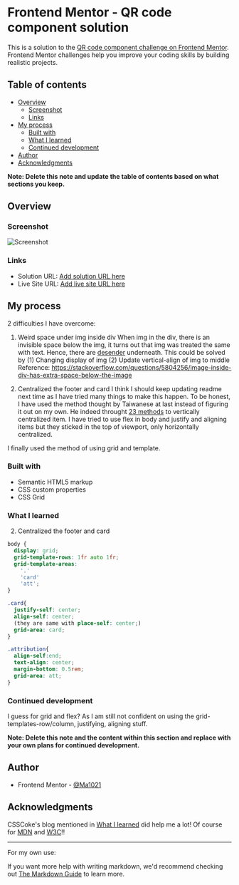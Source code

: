 # Frontend Mentor - QR code component solution

This is a solution to the [QR code component challenge on Frontend Mentor](https://www.frontendmentor.io/challenges/qr-code-component-iux_sIO_H). Frontend Mentor challenges help you improve your coding skills by building realistic projects. 

## Table of contents

- [Overview](#overview)
  - [Screenshot](#screenshot)
  - [Links](#links)
- [My process](#my-process)
  - [Built with](#built-with)
  - [What I learned](#what-i-learned)
  - [Continued development](#continued-velopment)
- [Author](#author)
- [Acknowledgments](#acknowledgments)

**Note: Delete this note and update the table of contents based on what sections you keep.**

## Overview

### Screenshot

![Screenshot](./02final_solution_desktop.jpg)


### Links

- Solution URL: [Add solution URL here](https://your-solution-url.com)
- Live Site URL: [Add live site URL here](https://your-live-site-url.com)

## My process

2 difficulties I have overcome:

1. Weird space under img inside div
When img in the div, there is an invisible space below the img, it turns out that img was treated the same with text. Hence, there are [desender](https://en.wikipedia.org/wiki/Descender) underneath.
This could be solved by 
(1) Changing display of img
(2) Update vertical-align of img to middle
Reference: 
https://stackoverflow.com/questions/5804256/image-inside-div-has-extra-space-below-the-image

2. Centralized the footer and card
I think I should keep updating readme next time as I have tried many things to make this happen.
To be honest, I have used the method thought by Taiwanese at last instead of figuring it out on my own. He indeed throught [23 methods](http://csscoke.com/2018/08/21/css-vertical-align/) to vertically centralized item.
I have tried to use flex in body and justify and aligning items but they sticked in the top of viewport, only horizontally centralized.

I finally used the method of using grid and template.

### Built with

- Semantic HTML5 markup
- CSS custom properties
- CSS Grid


### What I learned

2. Centralized the footer and card
```css
body {
  display: grid;
  grid-template-rows: 1fr auto 1fr;
  grid-template-areas: 
    '.'
    'card'
    'att';
}

.card{
  justify-self: center;
  align-self: center;
  (they are same with place-self: center;)
  grid-area: card;
}

.attribution{
  align-self:end;
  text-align: center;
  margin-bottom: 0.5rem;
  grid-area: att;
}
```

### Continued development

I guess for grid and flex?
As I am still not confident on using the grid-templates-row/column, justifying, aligning stuff.

**Note: Delete this note and the content within this section and replace with your own plans for continued development.**


## Author

- Frontend Mentor - [@Ma1021](https://www.frontendmentor.io/profile/Ma1021)


## Acknowledgments

CSSCoke's blog mentioned in [What I learned](#what-i-learned) did help me a lot!
Of course for [MDN](https://developer.mozilla.org/en-US/docs/Web/CSS) and [W3C](https://www.w3schools.com/css/)!!

---------------------------------------
For my own use:

If you want more help with writing markdown, we'd recommend checking out [The Markdown Guide](https://www.markdownguide.org/) to learn more.
